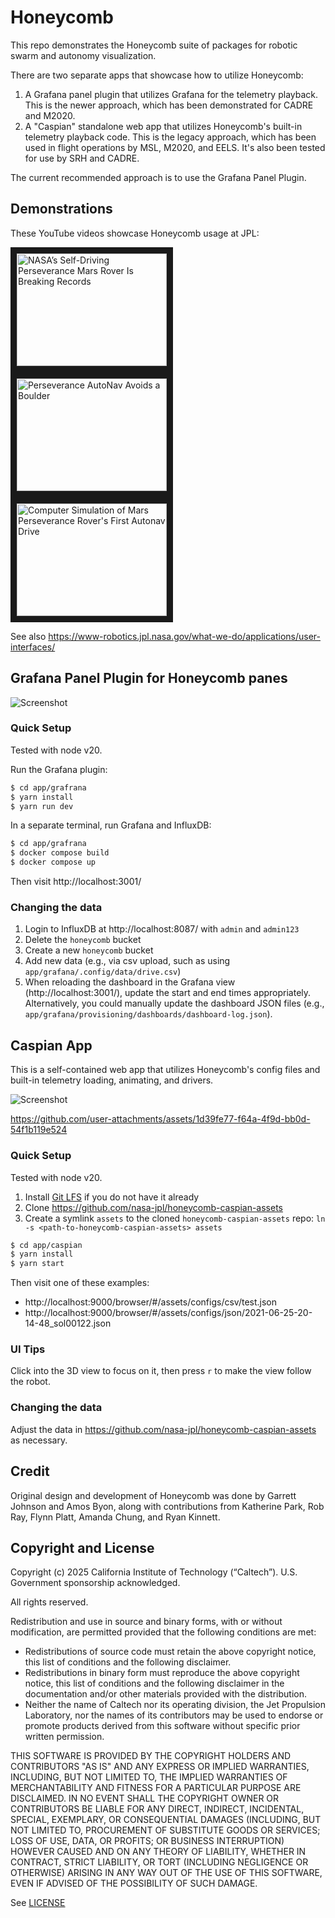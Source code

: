# Honeycomb

This repo demonstrates the Honeycomb suite of packages for robotic swarm and autonomy visualization. 

There are two separate apps that showcase how to utilize Honeycomb: 
1. A Grafana panel plugin that utilizes Grafana for the telemetry playback. This is the newer approach, which has been demonstrated for CADRE and M2020.
2. A "Caspian" standalone web app that utilizes Honeycomb's built-in telemetry playback code. This is the legacy approach, which has been used in flight operations by MSL, M2020, and EELS. It's also been tested for use by SRH and CADRE.

The current recommended approach is to use the Grafana Panel Plugin.

## Demonstrations

These YouTube videos showcase Honeycomb usage at JPL:

<a href="http://www.youtube.com/watch?feature=player_embedded&v=E3xWCqPBUFU
" target="_blank"><img src="http://img.youtube.com/vi/E3xWCqPBUFU/0.jpg" 
alt="NASA’s Self-Driving Perseverance Mars Rover Is Breaking Records" width="240" height="180" border="10" /></a>
<a href="http://www.youtube.com/watch?feature=player_embedded&v=DTNRc2N1vbg
" target="_blank"><img src="http://img.youtube.com/vi/DTNRc2N1vbg/0.jpg" 
alt="Perseverance AutoNav Avoids a Boulder" width="240" height="180" border="10" /></a>
<a href="http://www.youtube.com/watch?feature=player_embedded&v=zHXtZIYHRo8
" target="_blank"><img src="http://img.youtube.com/vi/zHXtZIYHRo8/0.jpg" 
alt="Computer Simulation of Mars Perseverance Rover's First Autonav Drive" width="240" height="180" border="10" /></a>

See also https://www-robotics.jpl.nasa.gov/what-we-do/applications/user-interfaces/

## Grafana Panel Plugin for Honeycomb panes

![Screenshot](docs/screenshot.png)

### Quick Setup
Tested with node v20.

Run the Grafana plugin:
```sh
$ cd app/grafrana
$ yarn install
$ yarn run dev
```

In a separate terminal, run Grafana and InfluxDB:
```sh
$ cd app/grafrana
$ docker compose build
$ docker compose up
```

Then visit http://localhost:3001/

### Changing the data

1. Login to InfluxDB at http://localhost:8087/ with `admin` and `admin123`
2. Delete the `honeycomb` bucket
3. Create a new `honeycomb` bucket
4. Add new data (e.g., via csv upload, such as using `app/grafana/.config/data/drive.csv`)
5. When reloading the dashboard in the Grafana view (http://localhost:3001/), update the start and end times appropriately. Alternatively, you could manually update the dashboard JSON files (e.g., `app/grafana/provisioning/dashboards/dashboard-log.json`).

## Caspian App

This is a self-contained web app that utilizes Honeycomb's config files and built-in telemetry loading, animating, and drivers.

![Screenshot](docs/caspian-screenshot.png)

https://github.com/user-attachments/assets/1d39fe77-f64a-4f9d-bb0d-54f1b119e524

### Quick Setup
Tested with node v20.

1. Install [Git LFS](https://docs.github.com/en/repositories/working-with-files/managing-large-files/installing-git-large-file-storage) if you do not have it already
2. Clone https://github.com/nasa-jpl/honeycomb-caspian-assets
3. Create a symlink `assets` to the cloned `honeycomb-caspian-assets` repo: `ln -s <path-to-honeycomb-caspian-assets> assets`

```sh
$ cd app/caspian
$ yarn install
$ yarn start
```

Then visit one of these examples:
- http://localhost:9000/browser/#/assets/configs/csv/test.json
- http://localhost:9000/browser/#/assets/configs/json/2021-06-25-20-14-48_sol00122.json

### UI Tips
Click into the 3D view to focus on it, then press `r` to make the view follow the robot.

### Changing the data
Adjust the data in https://github.com/nasa-jpl/honeycomb-caspian-assets as necessary.

## Credit
Original design and development of Honeycomb was done by Garrett Johnson and Amos Byon, along with contributions from Katherine Park, Rob Ray, Flynn Platt, Amanda Chung, and Ryan Kinnett. 

## Copyright and License

Copyright (c) 2025 California Institute of Technology (“Caltech”). U.S. Government sponsorship acknowledged.

All rights reserved.

Redistribution and use in source and binary forms, with or without modification, are permitted provided that the following conditions are met:
- Redistributions of source code must retain the above copyright notice, this list of conditions and the following disclaimer.
- Redistributions in binary form must reproduce the above copyright notice, this list of conditions and the following disclaimer in the documentation and/or other materials provided with the distribution.
- Neither the name of Caltech nor its operating division, the Jet Propulsion Laboratory, nor the names of its contributors may be used to endorse or promote products derived from this software without specific prior written permission.

THIS SOFTWARE IS PROVIDED BY THE COPYRIGHT HOLDERS AND CONTRIBUTORS "AS IS" AND ANY EXPRESS OR IMPLIED WARRANTIES, INCLUDING, BUT NOT LIMITED TO, THE IMPLIED WARRANTIES OF MERCHANTABILITY AND FITNESS FOR A PARTICULAR PURPOSE ARE DISCLAIMED. IN NO EVENT SHALL THE COPYRIGHT OWNER OR CONTRIBUTORS BE LIABLE FOR ANY DIRECT, INDIRECT, INCIDENTAL, SPECIAL, EXEMPLARY, OR CONSEQUENTIAL DAMAGES (INCLUDING, BUT NOT LIMITED TO, PROCUREMENT OF SUBSTITUTE GOODS OR SERVICES; LOSS OF USE, DATA, OR PROFITS; OR BUSINESS INTERRUPTION) HOWEVER CAUSED AND ON ANY THEORY OF LIABILITY, WHETHER IN CONTRACT, STRICT LIABILITY, OR TORT (INCLUDING NEGLIGENCE OR OTHERWISE) ARISING IN ANY WAY OUT OF THE USE OF THIS SOFTWARE, EVEN IF ADVISED OF THE POSSIBILITY OF SUCH DAMAGE.

See [LICENSE](./LICENSE)
